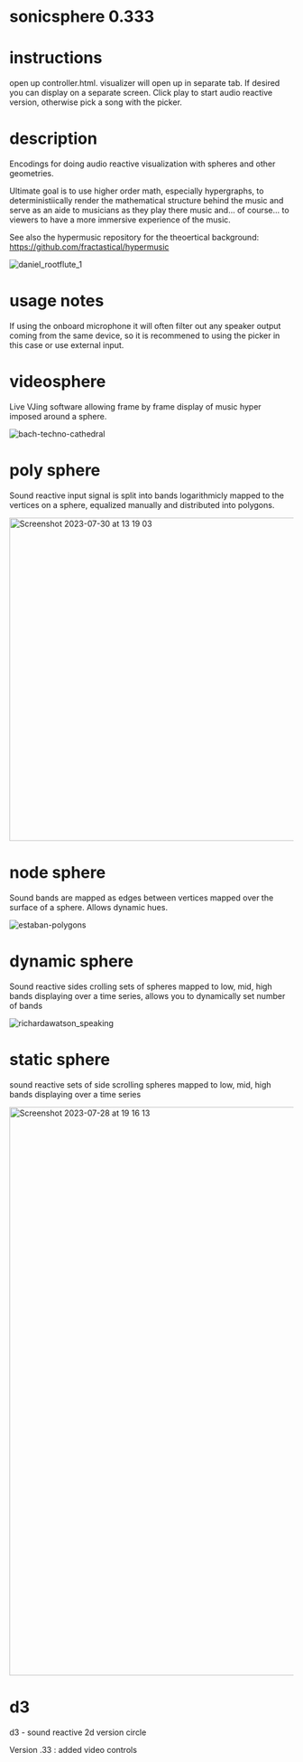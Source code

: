 # sonicsphere 0.333

# instructions

open up controller.html. visualizer will open up in separate tab. If desired you can display on a separate screen. Click play to start audio reactive version, otherwise pick a song with the picker. 

# description

Encodings for doing audio reactive visualization with spheres and other geometries. 

Ultimate goal is to use higher order math, especially hypergraphs, to deterministiically render the mathematical structure behind the music and serve as an aide to musicians as they play there music and... of course... to viewers to have a more immersive experience of the music. 

See also the hypermusic repository for the theoertical background: https://github.com/fractastical/hypermusic

![daniel_rootflute_1](https://github.com/fractastical/sonicsourcecode/assets/589191/dfa2e145-26e9-43e6-8758-588dd2bee8df)

# usage notes

If using the onboard microphone it will often filter out any speaker output coming from the same device, so it is recommened to using the picker in this case or use external input. 


# videosphere

Live VJing software allowing frame by frame display of music hyper imposed around a sphere. 

![bach-techno-cathedral](https://github.com/fractastical/sonicsourcecode/assets/589191/a54d9be5-cf29-4983-a944-a333e4375b6a)


# poly sphere

Sound reactive input signal is split into bands logarithmicly mapped to the vertices on a sphere, equalized manually and distributed into polygons. 

<img width="572" alt="Screenshot 2023-07-30 at 13 19 03" src="https://github.com/fractastical/audiosphere/assets/589191/9f220bc4-c54e-4fd6-91ad-3f52ca5c14e2">


# node sphere

Sound bands are mapped as edges between vertices mapped over the surface of a sphere. Allows dynamic hues.  

![estaban-polygons](https://github.com/fractastical/sonicsourcecode/assets/589191/301f81b2-2ee1-4a05-9067-ec538fe68a69)


# dynamic sphere

Sound reactive sides crolling sets of spheres mapped to low, mid, high bands displaying over a time series, allows you to dynamically set number of bands

![richardawatson_speaking](https://github.com/fractastical/sonicsourcecode/assets/589191/2d287873-0ade-415d-84ba-769398e86445)

# static sphere

sound reactive sets of side scrolling spheres mapped to low, mid, high bands displaying over a time series

<img width="1006" alt="Screenshot 2023-07-28 at 19 16 13" src="https://github.com/fractastical/audiosphere/assets/589191/d147a44c-f533-49b1-944f-c31ad5c26613">


# d3

d3 - sound reactive 2d version circle


Version .33 : added video controls
